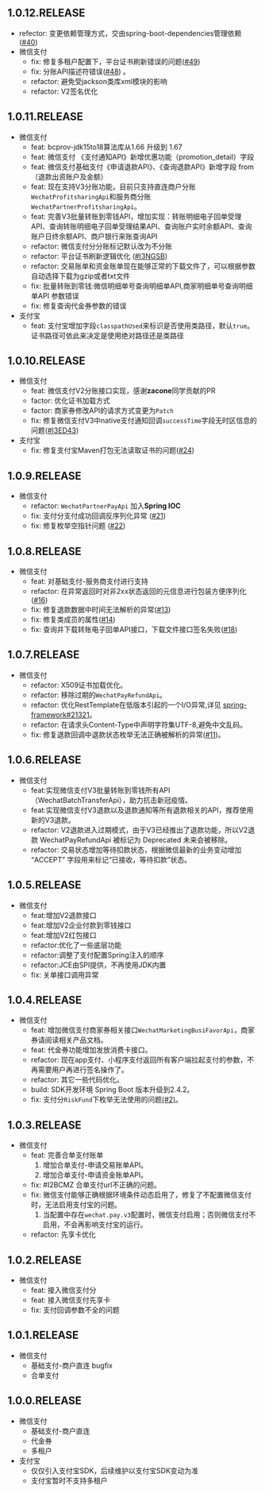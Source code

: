 ## 1.0.12.RELEASE
- refector: 变更依赖管理方式，交由spring-boot-dependencies管理依赖([#40](https://github.com/NotFound403/payment-spring-boot/pull/40))
- 微信支付
  - fix: 修复多租户配置下，平台证书刷新错误的问题([#49](https://github.com/NotFound403/payment-spring-boot/issues/49)) 
  - fix: 分账API描述符错误([#48](https://github.com/NotFound403/payment-spring-boot/issues/48)) 。
  - refactor: 避免受jackson类库xml模块的影响
  - refactor: V2签名优化
  
## 1.0.11.RELEASE

- 微信支付
  - feat:  bcprov-jdk15to18算法库从1.66 升级到 1.67
  - feat:  微信支付 《支付通知API》新增优惠功能（promotion_detail）字段
  - feat:  微信支付基础支付《申请退款API》、《查询退款API》新增字段 from（退款出资账户及金额）
  - feat: 现在支持V3分账功能，目前只支持直连商户分账`WechatProfitsharingApi`和服务商分账`WechatPartnerProfitsharingApi`。
  - feat: 完善V3批量转账到零钱API，增加实现：转账明细电子回单受理API、查询转账明细电子回单受理结果API、查询账户实时余额API、查询账户日终余额API、商户银行来账查询API
  - refactor: 微信支付分分账标记默认改为不分账
  - refactor: 平台证书刷新逻辑优化 ([#I3NGSB](https://gitee.com/felord/payment-spring-boot/issues/I3NGSB))
  - refactor: 交易账单和资金账单现在能够正常的下载文件了，可以根据参数自动选择下载为gzip或者txt文件
  - fix: 批量转账到零钱:微信明细单号查询明细单API,商家明细单号查询明细单API 参数错误
  - fix: 修复查询代金券参数的错误
- 支付宝
  - feat: 支付宝增加字段`classpathUsed`来标识是否使用类路径，默认`true`。证书路径可依此来决定是使用绝对路径还是类路径

## 1.0.10.RELEASE

- 微信支付
  - feat: 微信支付V2分账接口实现，感谢**zacone**同学贡献的PR
  - factor: 优化证书加载方式
  - factor: 商家券修改API的请求方式变更为`Patch`
  - fix: 修复微信支付V3中native支付通知回调`successTime`字段无时区信息的问题([#I3ED43](https://gitee.com/felord/payment-spring-boot/issues/I3ED43)) 
- 支付宝    
  - fix: 修复支付宝Maven打包无法读取证书的问题([#24](https://github.com/NotFound403/payment-spring-boot/issues/24))

## 1.0.9.RELEASE

- 微信支付
  - refactor: `WechatPartnerPayApi` 加入**Spring IOC**
  - fix: 支付分支付成功回调反序列化异常 ([#21](https://github.com/NotFound403/payment-spring-boot/issues/21))
  - fix: 修复枚举空指针问题 ([#22](https://github.com/NotFound403/payment-spring-boot/issues/22))

## 1.0.8.RELEASE

- 微信支付
  - feat: 对基础支付-服务商支付进行支持
  - refactor: 在异常返回时对非2xx状态返回的元信息进行包装方便序列化([#16](https://github.com/NotFound403/payment-spring-boot/issues/16))
  - fix: 修复退款数据中时间无法解析的异常([#13](https://github.com/NotFound403/payment-spring-boot/issues/13))
  - fix: 修复类成员的属性([#14](https://github.com/NotFound403/payment-spring-boot/issues/14))
  - fix: 查询并下载转账电子回单API接口，下载文件接口签名失败([#18](https://github.com/NotFound403/payment-spring-boot/issues/18))

## 1.0.7.RELEASE

- 微信支付
  - refactor: X509证书加载优化。
  - refactor: 移除过期的`WechatPayRefundApi`。
  - refactor: 优化RestTemplate在低版本引起的一个I/O异常,详见 [spring-framework#21321](https://github.com/spring-projects/spring-framework/issues/21321)。
  - refactor: 在请求头Content-Type中声明字符集UTF-8,避免中文乱码。
  - fix: 修复退款回调中退款状态枚举无法正确被解析的异常([#11](https://github.com/NotFound403/payment-spring-boot/issues/11))。

## 1.0.6.RELEASE

- 微信支付
  - feat:实现微信支付V3批量转账到零钱所有API（WechatBatchTransferApi），助力抗击新冠疫情。
  - feat:实现微信支付V3退款以及退款通知等所有退款相关的API，推荐使用新的V3退款。
  - refactor: V2退款进入过期模式，由于V3已经推出了退款功能，所以V2退款 WechatPayRefundApi 被标记为 Deprecated 未来会被移除。
  - refactor: 交易状态增加等待扣款状态，根据微信最新的业务变动增加 “ACCEPT” 字段用来标记“已接收，等待扣款”状态。

## 1.0.5.RELEASE

- 微信支付
  - feat:增加V2退款接口
  - feat:增加V2企业付款到零钱接口
  - feat:增加V2红包接口
  - refactor:优化了一些底层功能
  - refactor:调整了支付配置Spring注入的顺序
  - refactor:JCE由SPI提供，不再使用JDK内置
  - fix: 关单接口调用异常

## 1.0.4.RELEASE

- 微信支付
  - feat: 增加微信支付商家券相关接口`WechatMarketingBusiFavorApi`，商家券请阅读相关产品文档。
  - feat: 代金券功能增加发放消费卡接口。
  - refactor: 现在app支付、小程序支付返回所有客户端拉起支付的参数，不再需要用户再进行签名操作了。
  - refactor: 其它一些代码优化。
  - build: SDK开发环境 Spring Boot 版本升级到2.4.2。
  - fix: 支付分`RiskFund`下枚举无法使用的问题[(#2)](https://github.com/NotFound403/payment-spring-boot/issues/2)。

## 1.0.3.RELEASE

- 微信支付
  - feat: 完善合单支付账单
    1. 增加合单支付-申请交易账单API。
    2. 增加合单支付-申请资金账单API。
  - fix: #I2BCMZ 合单支付url不正确的问题。
  - fix: 微信支付能够正确根据环境条件动态启用了，修复了不配置微信支付时，无法启用支付宝的问题。
    1. 当配置中存在`wechat.pay.v3`配置时，微信支付启用；否则微信支付不启用，不会再影响支付宝的运行。
  - refactor: 先享卡优化
  
## 1.0.2.RELEASE
- 微信支付
  - feat: 接入微信支付分
  - feat: 接入微信支付先享卡
  - fix: 支付回调参数不全的问题

## 1.0.1.RELEASE

- 微信支付
  - 基础支付-商户直连 bugfix
  - 合单支付

## 1.0.0.RELEASE

- 微信支付
  - 基础支付-商户直连
  - 代金券
  - 多租户  
- 支付宝
  - 仅仅引入支付宝SDK，后续维护以支付宝SDK变动为准
  - 支付宝暂时不支持多租户